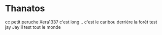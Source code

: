# Thanatos
cc petit peruche
Xera1337
c'est long ..
c'est le caribou derrière la forêt
test jay
Jay il test tout le monde
